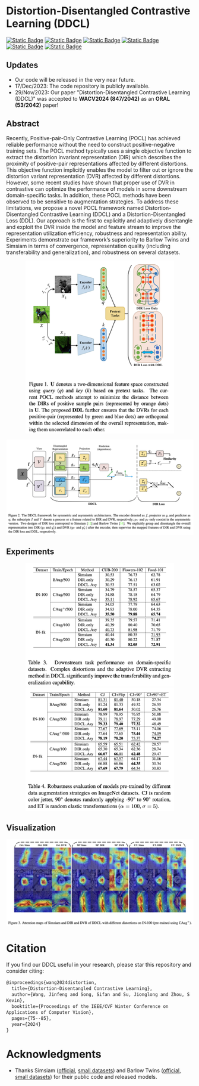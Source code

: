 # Distortion-Disentangled Contrastive Learning (DDCL)

[![Static Badge](https://img.shields.io/badge/WACV-2024-blue)](https://wacv2024.thecvf.com/)
[![Static Badge](https://img.shields.io/badge/DDCL-WACV2024-b31b1b)](https://openaccess.thecvf.com/content/WACV2024/html/Wang_Distortion-Disentangled_Contrastive_Learning_WACV_2024_paper.html)
[![Static Badge](https://img.shields.io/badge/DDCL-PDF-pink)](https://openaccess.thecvf.com/content/WACV2024/papers/Wang_Distortion-Disentangled_Contrastive_Learning_WACV_2024_paper.pdf)
[![Static Badge](https://img.shields.io/badge/Python-3.8.13-blue)]()
[![Static Badge](https://img.shields.io/badge/PyTorch-1.13.0-orange)]()
[![Static Badge](https://img.shields.io/badge/cudatoolkit-11.3.1-1f5e96)]()

## Updates

- Our code will be released in the very near future.
- 17/Dec/2023: The code repository is publicly available.
- 29/Nov/2023: Our paper "Distortion-Disentangled Contrastive Learning (DDCL)" was accepted to **WACV2024 (847/2042)** as an **ORAL (53/2042)** paper!

## Abstract

Recently, Positive-pair-Only Contrastive Learning (POCL) has achieved reliable performance without the need to construct positive-negative training sets. The POCL method typically uses a single objective function to extract the distortion invariant representation (DIR) which describes the proximity of positive-pair representations affected by different distortions. This objective function implicitly enables the model to filter out or ignore the distortion variant representation (DVR) affected by different distortions. However, some recent studies have shown that proper use of DVR in contrastive can optimize the performance of models in some downstream domain-specific tasks. In addition, these POCL methods have been observed to be sensitive to augmentation strategies. To address these limitations, we propose a novel POCL framework named Distortion-Disentangled Contrastive Learning (DDCL) and a Distortion-Disentangled Loss (DDL). Our approach is the first to explicitly and adaptively disentangle and exploit the DVR inside the model and feature stream to improve the representation utilization efficiency, robustness and representation ability. Experiments demonstrate our framework’s superiority to Barlow Twins and Simsiam in terms of convergence, representation quality (including transferability and generalization), and robustness on several datasets.

<p align="center">
  <img src="Figures/DDCL_1.png" alt="DDCL1" width="400" />
</p>
<p align="center">
  <img src="Figures/DDCL_2.png" alt="DDCL2" />
</p>

## Experiments

<p align="center">
  <img src="Figures/DDCL_3.png" alt="DDCL3" width="400" /> <img src="Figures/DDCL_4.png" alt="DDCL4" width="400" />
</p>

## Visualization

<img src="Figures/DDCL_5.png" alt="DDCL" style="zoom: 80%;" />

# Citation

If you find our DDCL useful in your research, please star this repository and consider citing:
```
@inproceedings{wang2024distortion,
  title={Distortion-Disentangled Contrastive Learning},
  author={Wang, Jinfeng and Song, Sifan and Su, Jionglong and Zhou, S Kevin},
  booktitle={Proceedings of the IEEE/CVF Winter Conference on Applications of Computer Vision},
  pages={75--85},
  year={2024}
}
```

# Acknowledgments

- Thanks Simsiam ([official](https://github.com/facebookresearch/simsiam), [small datasets](https://github.com/Reza-Safdari/SimSiam-91.9-top1-acc-on-CIFAR10)) and Barlow Twins ([official](https://github.com/facebookresearch/barlowtwins?tab=readme-ov-file), [small datasets](https://github.com/IgorSusmelj/barlowtwins)) for their public code and released models. 
